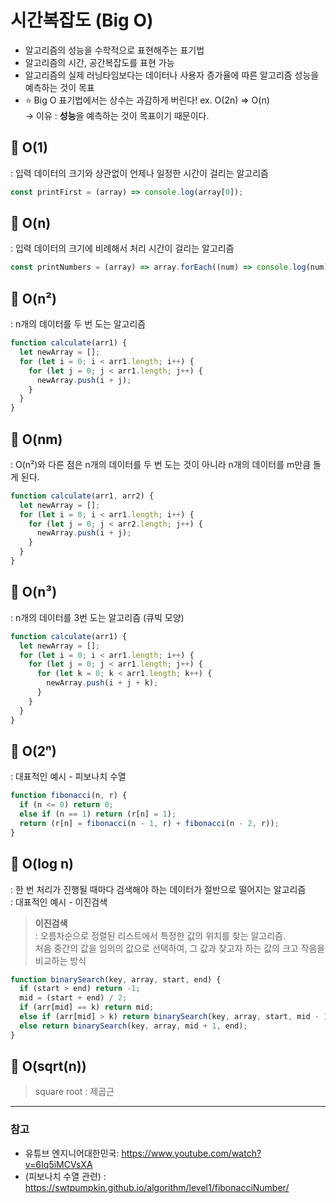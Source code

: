 # 시간복잡도 (Big O)

- 알고리즘의 성능을 수학적으로 표현해주는 표기법
- 알고리즘의 시간, 공간복잡도를 표현 가능
- 알고리즘의 실제 러닝타임보다는 데이터나 사용자 증가율에 따른 알고리즘 성능을 예측하는 것이 목표
- ⭐ Big O 표기법에서는 상수는 과감하게 버린다! ex. O(2n) => O(n)  
  → 이유 : **성능**을 예측하는 것이 목표이기 때문이다.

## 📖 O(1)

: 입력 데이터의 크기와 상관없이 언제나 일정한 시간이 걸리는 알고리즘

```javascript
const printFirst = (array) => console.log(array[0]);
```

## 📖 O(n)

: 입력 데이터의 크기에 비례해서 처리 시간이 걸리는 알고리즘

```javascript
const printNumbers = (array) => array.forEach((num) => console.log(num));
```

## 📖 O(n²)

: n개의 데이터를 두 번 도는 알고리즘

```javascript
function calculate(arr1) {
  let newArray = [];
  for (let i = 0; i < arr1.length; i++) {
    for (let j = 0; j < arr1.length; j++) {
      newArray.push(i + j);
    }
  }
}
```

## 📖 O(nm)

: O(n²)와 다른 점은 n개의 데이터를 두 번 도는 것이 아니라 n개의 데이터를 m만큼 돌게 된다.

```javascript
function calculate(arr1, arr2) {
  let newArray = [];
  for (let i = 0; i < arr1.length; i++) {
    for (let j = 0; j < arr2.length; j++) {
      newArray.push(i + j);
    }
  }
}
```

## 📖 O(n³)

: n개의 데이터를 3번 도는 알고리즘 (큐빅 모양)

```javascript
function calculate(arr1) {
  let newArray = [];
  for (let i = 0; i < arr1.length; i++) {
    for (let j = 0; j < arr1.length; j++) {
      for (let k = 0; k < arr1.length; k++) {
        newArray.push(i + j + k);
      }
    }
  }
}
```

## 📖 O(2ⁿ)

: 대표적인 예시 - 피보나치 수열

```javascript
function fibonacci(n, r) {
  if (n <= 0) return 0;
  else if (n == 1) return (r[n] = 1);
  return (r[n] = fibonacci(n - 1, r) + fibonacci(n - 2, r));
}
```

## 📖 O(log n)

: 한 번 처리가 진행될 때마다 검색해야 하는 데이터가 절반으로 떨어지는 알고리즘  
: 대표적인 예시 - 이진검색

> **이진검색**  
> : 오름차순으로 정렬된 리스트에서 특정한 값의 위치를 찾는 알고리즘.  
>  처음 중간의 값을 임의의 값으로 선택하여, 그 값과 찾고자 하는 값의 크고 작음을 비교하는 방식

```javascript
function binarySearch(key, array, start, end) {
  if (start > end) return -1;
  mid = (start + end) / 2;
  if (arr[mid] == k) return mid;
  else if (arr[mid] > k) return binarySearch(key, array, start, mid - 1);
  else return binarySearch(key, array, mid + 1, end);
}
```

## 📖 O(sqrt(n))

> square root : 제곱근

---

### 참고

- 유튜브 엔지니어대한민국: https://www.youtube.com/watch?v=6Iq5iMCVsXA
- (피보나치 수열 관련) : https://swtpumpkin.github.io/algorithm/level1/fibonacciNumber/
